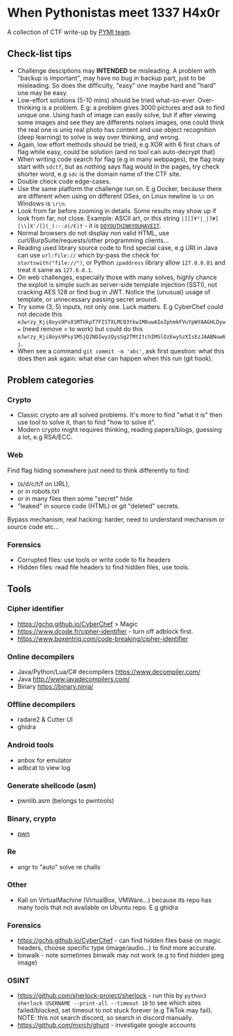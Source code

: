 # When Pythonistas meet 1337 H4x0r
A collection of CTF write-up by [PYMI team](https://ctftime.org/team/175619).

## Check-list tips
- Challenge desciptions may **INTENDED** be misleading. A problem with "backup is important", may have no bug in backup part, just to be misleading. So does the difficulty, "easy" one maybe hard and "hard" one may be easy.
- Low-effort solutions (5-10 mins) should be tried what-so-ever. Over-thinking
is a problem. E.g: a problem gives 3000 pictures and ask to find unique one. Using hash of image can easily solve, but
if after viewing some images and see they are differents noises images, one
could think the real one is uniq real photo has content and use object
recognition (deep learning) to solve is way over thinking, and wrong.
- Again, low effort methods should be tried, e.g XOR with 6 first chars of flag
  while easy, could be solution (and no tool can auto-decrypt that)
- When writing code search for flag (e.g in many webpages), the flag may start with `sdctf`,
  but as nothing says flag would in the pages, try check shorter word, e.g
  `sdc` is the domain name of the CTF site.
- Double check code edge-cases.
- Use the same platform the challenge run on. E.g Docker, because there are different when using on different OSes, on Linux newline is `\n` on Windows is `\r\n`.
- Look from far before zooming in details. Some results may show up if look
from far, not close. Example: ASCII art, or this string `|][]¥°|_|7#][\\]X'/[](_):-:∂|/€|†` - it is [`DOYOUTHINKYOUHAVEIT`](https://www.dcode.fr/cipher-identifier).
- Normal browsers do not display non valid HTML, use curl/BurpSuite/requests/other programming clients...
- Reading used library source code to find special case, e.g URI in Java can use `url:file://` which by-pass the check for `startswith("file://")`, or Python `ipaddress` library allow `127.0.0.01` and treat it same as `127.0.0.1`.
- On web challenges, especially those with many solves, highly chance the exploit is simple such as server-side template injection (SSTI), not cracking AES 128 or find bug in JWT. Notice the (unusual) usage of template, or unnecessary passing secret around.
- Try some (3, 5) inputs, not only one. Luck matters. E.g CyberChef could not decode this `eJwrzy_Kji8oys9Ps81MTUkpT7FISTXLMC03tkw1M8uwAIoZphmkFVuYpWYAAGHLDyw=` (need remove = to work) but could do this `eJwrzy_Kji8oys9Psy1MSjQ2NDIwyzQysSg2TMtItchIMSlOzEwySzXIsEzJAABNuw6j`.
- When see a command `git commit -m 'abc'`, ask first question: what this does
  then ask again: what else can happen when this run (git hook).

## Problem categories
### Crypto
- Classic crypto are all solved problems. It's more to find "what it is" then use
tool to solve it, than to find "how to solve it".
- Modern crypto might requires thinking, reading papers/blogs, guessing a lot, e.g
RSA/ECC.

### Web
Find flag hiding somewhere just need to think differently to find:
- (s/d/c/t/f on URL),
- or in robots.txt
- or in many files then some "secret" hide
- "leaked" in source code (HTML) or git "deleted" secrets.

Bypass mechanism, real hacking: harder, need to understand mechanism or source code
etc...
### Forensics
- Corrupted files: use tools or write code to fix headers
- Hidden files: read file headers to find hidden files, use tools.

## Tools
### Cipher identifier
- https://gchq.github.io/CyberChef > Magic
- https://www.dcode.fr/cipher-identifier - turn off adblock first.
- https://www.boxentriq.com/code-breaking/cipher-identifier

### Online decompilers
- Java/Python/Lua/C# decompilers https://www.decompiler.com/
- Java http://www.javadecompilers.com/
- Binary https://binary.ninja/

### Offline decompilers
- radare2 & Cutter UI
- ghidra

### Android tools
- anbox for emulator
- adbcat to view log

### Generate shellcode (asm)
- pwnlib.asm (belongs to pwntools)

### Binary, crypto
- [pwn](https://docs.pwntools.com/en/stable/)

### Re
- angr to "auto" solve re challs

### Other
- Kali on VirtualMachine (VirtualBox, VMWare...) because its repo has many
tools that not available on Ubuntu repo. E.g ghidra

### Forensics
- https://gchq.github.io/CyberChef - can find hidden files base on magic headers,
choose specific type (image/audio...) to find more accurate.
- binwalk - note sometimes binwalk may not work (e.g to find hidden jpeg image)

### OSINT
- https://github.com/sherlock-project/sherlock - run this by
  `python3 sherlock USERNAME --print-all --timeout 10` to see which sites failed/blocked, set timeout to not stuck forever (e.g TikTok may fail). NOTE: this not search discord, so search in discord manually.
- https://github.com/mxrch/ghunt - investigate google accounts
